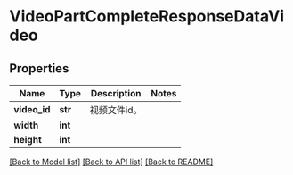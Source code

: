 # VideoPartCompleteResponseDataVideo

## Properties
Name | Type | Description | Notes
------------ | ------------- | ------------- | -------------
**video_id** | **str** | 视频文件id。 | 
**width** | **int** |  | 
**height** | **int** |  | 

[[Back to Model list]](../README.md#documentation-for-models) [[Back to API list]](../README.md#documentation-for-api-endpoints) [[Back to README]](../README.md)

